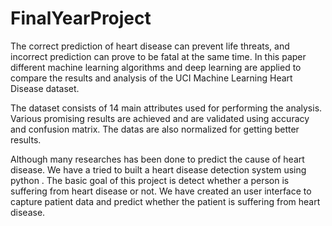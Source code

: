 # FinalYearProject
The correct prediction of heart disease can prevent life threats, and incorrect prediction can prove to be fatal at the same time. In this paper different machine learning algorithms and deep learning are applied to compare the results and analysis of the UCI Machine Learning Heart Disease dataset.

The dataset consists of 14 main attributes used for performing the analysis. Various promising results are achieved and are validated using accuracy and confusion matrix. The datas are also normalized for getting better results.

Although many researches has been done to predict the cause of heart disease. We have a tried to built a heart disease detection system using python . The basic goal of this project is detect whether a person is suffering from heart disease or not. 
We have created an user interface to capture patient data and predict whether the patient is suffering from heart disease.
